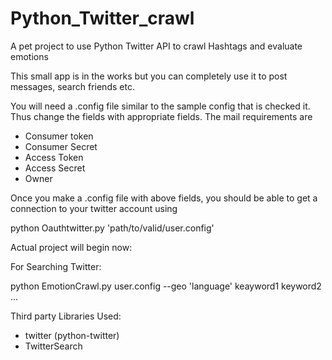 # Python_Twitter_crawl
A pet project to use Python Twitter API to crawl Hashtags and evaluate emotions

This small app is in the works but you can completely use it to post messages, search friends etc.

You will need a .config file similar to the sample config that is checked it.
Thus change the fields with appropriate fields.
The mail requirements are
* Consumer token
* Consumer Secret
* Access Token
* Access Secret
* Owner

Once you make a .config file with above fields, you should be able to get a connection to your twitter account using

python Oauthtwitter.py 'path/to/valid/user.config'

Actual project will begin now:

For Searching Twitter:

python EmotionCrawl.py user.config --geo 'language' keayword1 keyword2 ...


Third party Libraries Used:
* twitter (python-twitter)
* TwitterSearch
